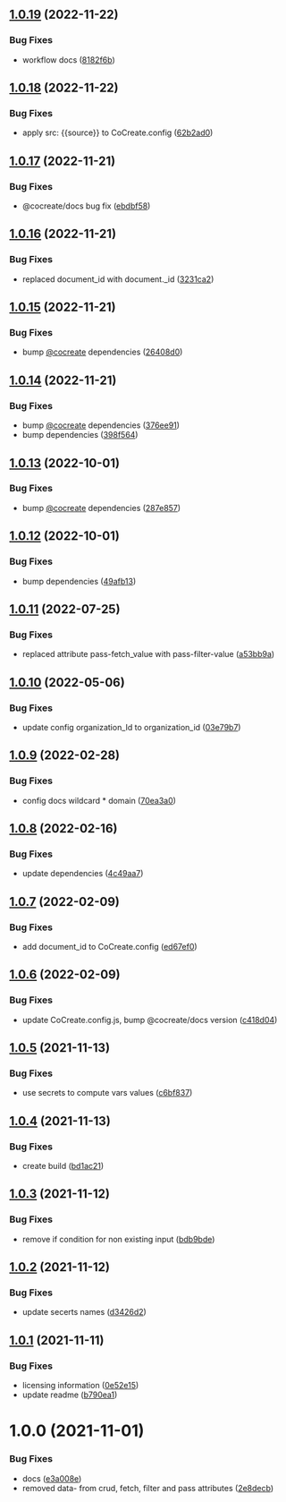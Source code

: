 ## [1.0.19](https://github.com/CoCreate-app/CoCreate-keepalived/compare/v1.0.18...v1.0.19) (2022-11-22)


### Bug Fixes

* workflow docs ([8182f6b](https://github.com/CoCreate-app/CoCreate-keepalived/commit/8182f6b64bf345d0df09c19228ebc4bd5123f37b))

## [1.0.18](https://github.com/CoCreate-app/CoCreate-keepalived/compare/v1.0.17...v1.0.18) (2022-11-22)


### Bug Fixes

* apply src: {{source}} to CoCreate.config ([62b2ad0](https://github.com/CoCreate-app/CoCreate-keepalived/commit/62b2ad0e1410cb12830ff60b726a4ce128553abc))

## [1.0.17](https://github.com/CoCreate-app/CoCreate-keepalived/compare/v1.0.16...v1.0.17) (2022-11-21)


### Bug Fixes

* @cocreate/docs bug fix ([ebdbf58](https://github.com/CoCreate-app/CoCreate-keepalived/commit/ebdbf580ad8c19fa92b93097f2b58e3c9aeaf71a))

## [1.0.16](https://github.com/CoCreate-app/CoCreate-keepalived/compare/v1.0.15...v1.0.16) (2022-11-21)


### Bug Fixes

* replaced document_id with document._id ([3231ca2](https://github.com/CoCreate-app/CoCreate-keepalived/commit/3231ca2d487e2ff106824bb65b944aa0d63bdca5))

## [1.0.15](https://github.com/CoCreate-app/CoCreate-keepalived/compare/v1.0.14...v1.0.15) (2022-11-21)


### Bug Fixes

* bump [@cocreate](https://github.com/cocreate) dependencies ([26408d0](https://github.com/CoCreate-app/CoCreate-keepalived/commit/26408d00d996afad1897f404ede2fd84f3077737))

## [1.0.14](https://github.com/CoCreate-app/CoCreate-keepalived/compare/v1.0.13...v1.0.14) (2022-11-21)


### Bug Fixes

* bump [@cocreate](https://github.com/cocreate) dependencies ([376ee91](https://github.com/CoCreate-app/CoCreate-keepalived/commit/376ee915be1753e4061034a2c9e64411cdac235b))
* bump dependencies ([398f564](https://github.com/CoCreate-app/CoCreate-keepalived/commit/398f564dab4b7de598a28953d9953c1b437f012a))

## [1.0.13](https://github.com/CoCreate-app/CoCreate-keepalived/compare/v1.0.12...v1.0.13) (2022-10-01)


### Bug Fixes

* bump [@cocreate](https://github.com/cocreate) dependencies ([287e857](https://github.com/CoCreate-app/CoCreate-keepalived/commit/287e8576344001c4bc9c37abee3813f1a9c619b0))

## [1.0.12](https://github.com/CoCreate-app/CoCreate-keepalived/compare/v1.0.11...v1.0.12) (2022-10-01)


### Bug Fixes

* bump dependencies ([49afb13](https://github.com/CoCreate-app/CoCreate-keepalived/commit/49afb13867f2a994eaa965265868de24f5899550))

## [1.0.11](https://github.com/CoCreate-app/CoCreate-keepalived/compare/v1.0.10...v1.0.11) (2022-07-25)


### Bug Fixes

* replaced attribute pass-fetch_value with pass-filter-value ([a53bb9a](https://github.com/CoCreate-app/CoCreate-keepalived/commit/a53bb9a4ef76de003812f4780693d5740f1483dd))

## [1.0.10](https://github.com/CoCreate-app/CoCreate-keepalived/compare/v1.0.9...v1.0.10) (2022-05-06)


### Bug Fixes

* update config organization_Id to organization_id ([03e79b7](https://github.com/CoCreate-app/CoCreate-keepalived/commit/03e79b7adf73a88cbba685af7e1be58d2fe4c56b))

## [1.0.9](https://github.com/CoCreate-app/CoCreate-keepalived/compare/v1.0.8...v1.0.9) (2022-02-28)


### Bug Fixes

* config docs wildcard * domain ([70ea3a0](https://github.com/CoCreate-app/CoCreate-keepalived/commit/70ea3a071acc6e0f8aa00aab4293f2c144c916ea))

## [1.0.8](https://github.com/CoCreate-app/CoCreate-keepalived/compare/v1.0.7...v1.0.8) (2022-02-16)


### Bug Fixes

* update dependencies ([4c49aa7](https://github.com/CoCreate-app/CoCreate-keepalived/commit/4c49aa74f5d356a9c166ad7e5095db7336a57113))

## [1.0.7](https://github.com/CoCreate-app/CoCreate-keepalived/compare/v1.0.6...v1.0.7) (2022-02-09)


### Bug Fixes

* add document_id to CoCreate.config ([ed67ef0](https://github.com/CoCreate-app/CoCreate-keepalived/commit/ed67ef005eee68c666e37693444adefb7d3b2b7d))

## [1.0.6](https://github.com/CoCreate-app/CoCreate-keepalived/compare/v1.0.5...v1.0.6) (2022-02-09)


### Bug Fixes

* update CoCreate.config.js, bump @cocreate/docs version ([c418d04](https://github.com/CoCreate-app/CoCreate-keepalived/commit/c418d04a2a7e5cce058545d56d476143333a203a))

## [1.0.5](https://github.com/CoCreate-app/CoCreate-keepalived/compare/v1.0.4...v1.0.5) (2021-11-13)


### Bug Fixes

* use secrets to compute vars values ([c6bf837](https://github.com/CoCreate-app/CoCreate-keepalived/commit/c6bf837a13476bdbc7a842c85000ad50e9c331c6))

## [1.0.4](https://github.com/CoCreate-app/CoCreate-keepalived/compare/v1.0.3...v1.0.4) (2021-11-13)


### Bug Fixes

* create build ([bd1ac21](https://github.com/CoCreate-app/CoCreate-keepalived/commit/bd1ac21a9de5f2389621a0226aee21f9b87f6547))

## [1.0.3](https://github.com/CoCreate-app/CoCreate-keepalived/compare/v1.0.2...v1.0.3) (2021-11-12)


### Bug Fixes

* remove if condition for non existing input ([bdb9bde](https://github.com/CoCreate-app/CoCreate-keepalived/commit/bdb9bde61dce62cc85ec85adc7a17b9dcac9cf76))

## [1.0.2](https://github.com/CoCreate-app/CoCreate-keepalived/compare/v1.0.1...v1.0.2) (2021-11-12)


### Bug Fixes

* update secerts names ([d3426d2](https://github.com/CoCreate-app/CoCreate-keepalived/commit/d3426d2ebce3a36daaba64ccd7c5fd33076a1eb6))

## [1.0.1](https://github.com/CoCreate-app/CoCreate-keepalived/compare/v1.0.0...v1.0.1) (2021-11-11)


### Bug Fixes

* licensing information ([0e52e15](https://github.com/CoCreate-app/CoCreate-keepalived/commit/0e52e1515a34526bdc7cb9ef85075317b99999bc))
* update readme ([b790ea1](https://github.com/CoCreate-app/CoCreate-keepalived/commit/b790ea10ebc80fd73eabf8b8d124de5c419b9c7b))

# 1.0.0 (2021-11-01)


### Bug Fixes

* docs ([e3a008e](https://github.com/CoCreate-app/CoCreate-keepalived/commit/e3a008e43b9d92d9f4063a00102e60a6383435e1))
* removed data- from crud, fetch, filter and pass attributes ([2e8decb](https://github.com/CoCreate-app/CoCreate-keepalived/commit/2e8decb2ac7961b3d95aef6a86a26115edb56783))
